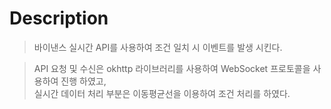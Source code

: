 Description
=============
>바이낸스 실시간 API를 사용하여 조건 일치 시 이벤트를 발생 시킨다.

>API 요청 및 수신은 okhttp 라이브러리를 사용하여 WebSocket 프로토콜을 사용하여 진행 하였고,   
>실시간 데이터 처리 부분은 이동평균선을 이용하여 조건 처리를 하였다.
